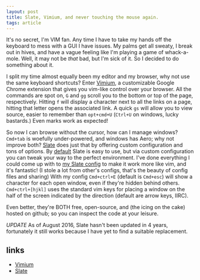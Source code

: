 ```yaml
---
layout: post
title: Slate, Vimium, and never touching the mouse again.
tags: article
---
```


It's no secret, I'm VIM fan. Any time I have to take my hands off the keyboard to mess with a GUI I have issues.
My palms get all sweaty, I break out in hives, and have a vague feeling like I'm playing a game of whack-a-mole.
Well, it may not be *that* bad, but I'm sick of it. So I decided to do something about it.<!--more-->

I split my time almost equally been my editor and my browser, why not use the same keyboard shortcuts?
Enter [Vimium](http://vimium.github.io), a customizable Google Chrome extension that gives you vim-like control over your browser.
All the commands are spot on, `G` and `gg` scroll you to the bottom or top of the page, respectively.
Hitting `f` will display a character next to all the links on a page, hitting that letter opens the associated link.
A quick `gs` will allow you to view source, easier to remember than `opt+cmd+U` (`Ctrl+U` on windows, lucky bastards.)
Even marks work as expected!

So now I can browse without the cursor, how can I manage windows?
`Cmd+tab` is woefully under-powered, and windows has Aero; why not improve both?
[Slate](https://github.com/jigish/slate) does just that by offering custom configuration and tons of options.
By [default](https://github.com/jigish/slate/blob/master/Slate/default.slate) Slate is easy to use, but via custom configuration
you can tweak your way to the perfect environment. I've done everything I could come up with to
[my Slate config](https://github.com/JKirchartz/dotfiles/blob/master/slate) to make it work more
like vim, and it's fantastic! (I stole a lot from other's configs, that's the beauty of config files and sharing)
With my config `Cmd+ctrl+E` (default is `Cmd+esc`) will show a character for each open window, even if they're hidden behind others.
`Cmd+ctrl+[hjkl]` uses the standard vim keys for placing a window on the half of the screen indicated by the direction (default are arrow keys, IIRC).

Even better, they're BOTH free, open-source, and (the icing on the cake) hosted on github; so you can inspect the code at your leisure.


*UPDATE*
As of August 2016, Slate hasn't been updated in 4 years, fortunately it still works because I have yet to find a suitable replacement.

## links

* [Vimium](https://github.com/philc/vimium)
* [Slate](https://github.com/jigish/slate)





